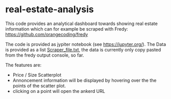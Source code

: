 # real-estate-analysis

This code provides an analytical dashboard towards showing real estate information which can for example be scraped with Fredy:
https://github.com/orangecoding/fredy

The code is provided as jypiter notebook (see https://jupyter.org/).
The Data is provided as a list [Scraper_file.txt](https://github.com/kelaja/real-estate-analysis/blob/main/Scraper_file.txt), the data is currently only copy pasted from the fredy output console, so far.

The features are:
- Price / Size Scatterplot
- Annoncement information will be displayed by hovering over the the points of the scatter plot.
- clicking on a point will open the ankerd URL
